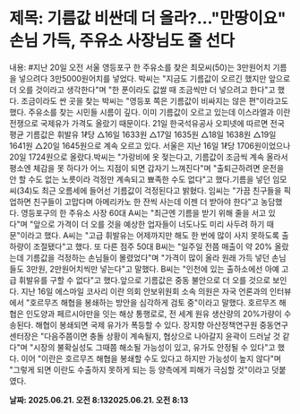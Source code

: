 # **제목: 기름값 비싼데 더 올라?…"만땅이요" 손님 가득, 주유소 사장님도 줄 선다**

  내용: #지난 20일 오전 서울 영등포구 한 주유소를 찾은 최모씨(50)는 3만원어치 기름을 넣으려다 3만5000원어치를 넣었다. 박씨는 "지금도 기름값이 오르긴 했지만 앞으로 더 오를 것이라고 생각한다"며 "한 푼이라도 값쌀 때 조금씩만 더 넣으려고 한다"고 했다. 조금이라도 싼 곳을 찾는 박씨는 "영등포 쪽은 기름값이 비싸지는 않은 편"이라고도 했다. 주유소를 찾는 시민들 시름이 깊다. 이미 기름값이 오르고 있는데 이스라엘과 이란 전쟁으로 국제유가 가격도 올랐기 때문이다. 21일 한국석유공사 오피넷에 따르면 전국 평균 기름값은 휘발유 1ℓ당 △16일 1633원 △17일 1635원 △18일 1638원 △19일 1641원 △20일 1645원으로 계속 오르고 있다. 서울은 지난 16일 1ℓ당 1706원이었으나 20일 1724원으로 올랐다.박씨는 "가랑비에 옷 젖는다고, 기름값이 조금씩 계속 올라서 평소엔 체감을 못 하다가 어느 지점이 되면 갑자기 느껴진다"며 "출퇴근하려면 운전을 안 할 수도 없는 노릇이라 걱정만 계속되고 뾰족한 수도 없다"고 했다.기름을 넣던 임모씨(34)도 최근 오름세에 들어선 기름값이 걱정된다고 밝혔다. 임씨는 "가끔 친구들을 픽업하면 친구들이 고맙다며 아메리카노 한 잔씩 사는데 이젠 더 받아야 한다"고 농담했다. 영등포구의 한 주유소 사장 60대 A씨는 "최근엔 기름을 받기 위해 줄을 서고 있다"며 "앞으로 가격이 더 오를 것을 예상한 업자들이 너도나도 미리 사두려 하기 때문"이라고 했다. A씨는 "고급 휘발유는 어제까지만 해도 한 번에 많이 사지 못하도록 출하량이 조절됐다"고 했다. 또 다른 점주 50대 B씨는 "일주일 전쯤 매출이 약 20% 올랐는데 기름값을 걱정하는 손님들이 몰렸었다"며 "가격이 많이 올라 원래 가득 넣던 손님들도 3만원, 2만원어치씩만 넣는다"고 말했다. B씨는 "인천에 있는 출하소에선 아예 고급 휘발유를 구할 수 없다"고 했다.앞으로 기름값은 중동 불안으로 더 오를 것으로 보인다. 지난 16일 에스마일 코사리 이란 의회 안보위원회 소속 의원은 자국 언론과의 인터뷰에서 "호르무즈 해협을 봉쇄하는 방안을 심각하게 검토 중"이라고 말했다. 호르무즈 해협은 인도양과 페르시아만을 잇는 해상 통행로로, 전 세계 원유 생산량의 20%가량이 수송된다. 해협이 봉쇄되면 국제 유가가 폭등할 수 있다. 장지향 아산정책연구원 중동연구센터장은 "다음주쯤이면 충돌 상황이 계속될지, 협상으로 나아갈지 윤곽이 드러날 것 같다"며 "시장의 불확실성도 그때쯤 해소될 가능성이 있고, 유가도 안정될 수 있다"고 했다. 이어 "이란은 호르무즈 해협을 봉쇄할 수도 있다고 하지만 가능성이 높지 않다"며 "그렇게 되면 이란도 수출하지 못하게 되는 등 양측에게 피해가 극심할 것"이라고 덧붙였다.

  **날짜: 2025.06.21. 오전 8:132025.06.21. 오전 8:13**